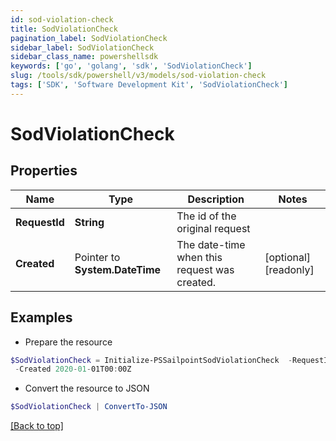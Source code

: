 ```yaml
---
id: sod-violation-check
title: SodViolationCheck
pagination_label: SodViolationCheck
sidebar_label: SodViolationCheck
sidebar_class_name: powershellsdk
keywords: ['go', 'golang', 'sdk', 'SodViolationCheck'] 
slug: /tools/sdk/powershell/v3/models/sod-violation-check
tags: ['SDK', 'Software Development Kit', 'SodViolationCheck']
---
```



# SodViolationCheck

## Properties

Name | Type | Description | Notes
------------ | ------------- | ------------- | -------------
**RequestId** |  **String** | The id of the original request | 
**Created** |  Pointer to **System.DateTime** | The date-time when this request was created. | [optional] [readonly] 

## Examples

- Prepare the resource
```powershell
$SodViolationCheck = Initialize-PSSailpointSodViolationCheck  -RequestId 089899f13a8f4da7824996191587bab9 `
 -Created 2020-01-01T00:00Z
```

- Convert the resource to JSON
```powershell
$SodViolationCheck | ConvertTo-JSON
```


[[Back to top]](#) 

